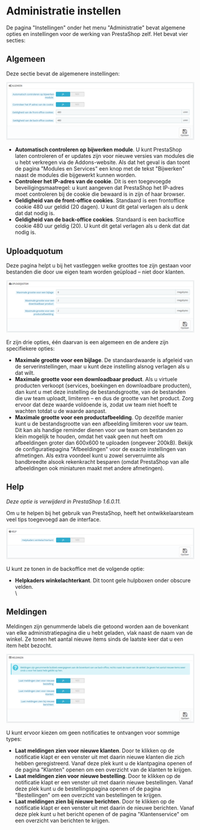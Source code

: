# Administratie instellen

De pagina "Instellingen" onder het menu "Administratie" bevat algemene opties en instellingen voor de werking van PrestaShop zelf. Het bevat vier secties:

## Algemeen <a href="#administratieinstellen-algemeen" id="administratieinstellen-algemeen"></a>

Deze sectie bevat de algemenere instellingen:

![](../../../.gitbook/assets/41418951.png)

* **Automatisch controleren op bijwerken module**. U kunt PrestaShop laten controleren of er updates zijn voor nieuwe versies van modules die u hebt verkregen via de Addons-website. Als dat het geval is dan toont de pagina "Modules en Services" een knop met de tekst "Bijwerken" naast de modules die bijgewerkt kunnen worden.
* **Controleer het IP-adres van de cookie**. Dit is een toegevoegde beveiligingsmaatregel: u kunt aangeven dat PrestaShop het IP-adres moet controleren bij de cookie die bewaard is in zijn of haar browser.
* **Geldigheid van de front-office cookies**. Standaard is een frontoffice cookie 480 uur geldid (20 dagen). U kunt dit getal verlagen als u denk dat dat nodig is.
* **Geldigheid van de back-office cookies**. Standaard is een backoffice cookie 480 uur geldig (20). U kunt dit getal verlagen als u denk dat dat nodig is.

## Uploadquotum <a href="#administratieinstellen-uploadquotum" id="administratieinstellen-uploadquotum"></a>

Deze pagina helpt u bij het vastleggen welke groottes toe zijn gestaan voor bestanden die door uw eigen team worden geüpload – niet door klanten.

![](../../../.gitbook/assets/41418952.png)

Er zijn drie opties, één daarvan is een algemeen en de andere zijn specifiekere opties:

* **Maximale grootte voor een bijlage**. De standaardwaarde is afgeleid van de serverinstellingen, maar u kunt deze instelling alsnog verlagen als u dat wilt.
* **Maximale grootte voor een downloadbaar product**. Als u virtuele producten verkoopt (services, boekingen en downloadbare producten), dan kunt u met deze instelling de bestandsgrootte, van de bestanden die uw team uploadt, limiteren – en dus de grootte van het product. Zorg ervoor dat deze waarde voldoende is, zodat uw team niet hoeft te wachten totdat u de waarde aanpast.
* **Maximale grootte voor een productafbeelding**. Op dezelfde manier kunt u de bestandsgrootte van een afbeelding limiteren voor uw team. Dit kan als handige reminder dienen voor uw team om bestanden zo klein mogelijk te houden, omdat het vaak geen nut heeft om afbeeldingen groter dan 600x600 te uploaden (ongeveer 200kB). Bekijk de configuratiepagina "Afbeeldingen" voor de exacte instellingen van afmetingen. Als extra voordeel kunt u zowel serverruimte als bandbreedte alsook rekenkracht besparen (omdat PrestaShop van alle afbeeldingen ook miniaturen maakt met andere afmetingen).

## Help <a href="#administratieinstellen-help" id="administratieinstellen-help"></a>

_Deze optie is verwijderd in PrestaShop 1.6.0.11._

Om u te helpen bij het gebruik van PrestaShop, heeft het ontwikkelaarsteam veel tips toegevoegd aan de interface.

![](../../../.gitbook/assets/41418953.png)

U kunt ze tonen in de backoffice met de volgende optie:

* **Helpkaders winkelachterkant**. Dit toont gele hulpboxen onder obscure velden.\
  \


## Meldingen <a href="#administratieinstellen-meldingen" id="administratieinstellen-meldingen"></a>

Meldingen zijn genummerde labels die getoond worden aan de bovenkant van elke administratiepagina die u hebt geladen, vlak naast de naam van de winkel. Ze tonen het aantal nieuwe items sinds de laatste keer dat u een item hebt bezocht.

![](../../../.gitbook/assets/41418954.png)

U kunt ervoor kiezen om geen notificaties te ontvangen voor sommige types:

* **Laat meldingen zien voor nieuwe klanten**. Door te klikken op de notificatie klapt er een venster uit met daarin nieuwe klanten die zich hebben geregistreerd. Vanaf deze plek kunt u de klantpagina openen of de pagina "Klanten" openen om een overzicht van de klanten te krijgen.
* **Laat meldingen zien voor nieuwe bestelling**. Door te klikken op de notificatie klapt er een venster uit met daarin nieuwe bestellingen. Vanaf deze plek kunt u de bestellingspagina openen of de pagina "Bestellingen" om een overzicht van bestellingen te krijgen.
* **Laat meldingen zien bij nieuwe berichten**. Door te klikken op de notificatie klapt er een venster uit met daarin de nieuwe berichten. Vanaf deze plek kunt u het bericht openen of de pagina "Klantenservice" om een overzicht van berichten te krijgen.

